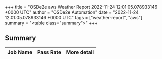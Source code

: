 +++
title = "OSDe2e aws Weather Report 2022-11-24 12:01:05.078933146 +0000 UTC"
author = "OSDe2e Automation"
date = "2022-11-24 12:01:05.078933146 +0000 UTC"
tags = ["weather-report", "aws"]
summary = "<table class=\"summary\"></table>"
+++
## Summary

| Job Name | Pass Rate | More detail |
|----------|-----------|-------------|





